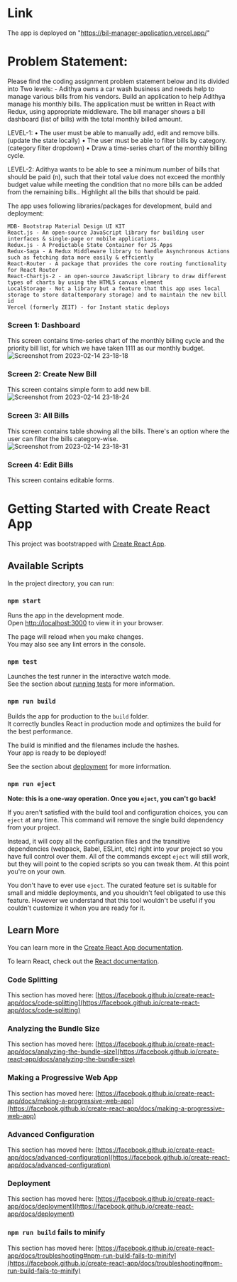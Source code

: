 


# Link

The app is deployed on "https://bil-manager-application.vercel.app/"

# Problem Statement:

Please find the coding assignment problem statement below and its divided into Two levels: -
Adithya owns a car wash business and needs help to manage various bills from his vendors.
Build an application to help Adithya manage his monthly bills.
The application must be written in React with Redux, using appropriate middleware.
The bill manager shows a bill dashboard (list of bills) with the total monthly billed amount.

LEVEL-1:
• The user must be able to manually add, edit and remove bills. (update the state locally)
• The user must be able to filter bills by category. (category filter dropdown)
• Draw a time-series chart of the monthly billing cycle.

LEVEL-2:
Adithya wants to be able to see a minimum number of bills that should be paid (n), such that their
total value does not exceed the monthly budget value while meeting the condition that no more bills
can be added from the remaining bills.. Highlight all the bills that should be paid.

The app uses following libraries/packages for development, build and deployment:

    MDB- Bootstrap Material Design UI KIT
    React.js - An open-source JavaScript library for building user interfaces & single-page or mobile applications.
    Redux.js - A Predictable State Container for JS Apps
    Redux-Saga - A Redux Middleware library to handle Asynchronous Actions such as fetching data more easily & effciently
    React-Router - A package that provides the core routing functionality for React Router
    React-Chartjs-2 - an open-source JavaScript library to draw different types of charts by using the HTML5 canvas element
    LocalStorage - Not a library but a feature that this app uses local storage to store data(temporary storage) and to maintain the new bill id
    Vercel (formerly ZEIT) - for Instant static deploys

### Screen 1: Dashboard

This screen contains time-series chart of the monthly billing cycle and the priority bill list, for which we have taken 1111 as our monthly budget.
![Screenshot from 2023-02-14 23-18-18](https://user-images.githubusercontent.com/56087514/218817315-fdc15c6d-f3e6-4081-995b-4887e2551257.png)

### Screen 2: Create New Bill

This screen contains simple form to add new bill.
![Screenshot from 2023-02-14 23-18-24](https://user-images.githubusercontent.com/56087514/218817332-00284135-7ce9-4ece-b100-3a1622539d2b.png)

### Screen 3: All Bills

This screen contains table showing all the bills. There's an option where the user can filter the bills category-wise.
![Screenshot from 2023-02-14 23-18-31](https://user-images.githubusercontent.com/56087514/218817337-573b10ef-eed2-4bf6-b10a-0b488f54050b.png)

### Screen 4: Edit Bills

This screen contains editable forms.

# Getting Started with Create React App

This project was bootstrapped with [Create React App](https://github.com/facebook/create-react-app).

## Available Scripts

In the project directory, you can run:

### `npm start`

Runs the app in the development mode.\
Open [http://localhost:3000](http://localhost:3000) to view it in your browser.

The page will reload when you make changes.\
You may also see any lint errors in the console.

### `npm test`

Launches the test runner in the interactive watch mode.\
See the section about [running tests](https://facebook.github.io/create-react-app/docs/running-tests) for more information.

### `npm run build`

Builds the app for production to the `build` folder.\
It correctly bundles React in production mode and optimizes the build for the best performance.

The build is minified and the filenames include the hashes.\
Your app is ready to be deployed!

See the section about [deployment](https://facebook.github.io/create-react-app/docs/deployment) for more information.

### `npm run eject`

**Note: this is a one-way operation. Once you `eject`, you can't go back!**

If you aren't satisfied with the build tool and configuration choices, you can `eject` at any time. This command will remove the single build dependency from your project.

Instead, it will copy all the configuration files and the transitive dependencies (webpack, Babel, ESLint, etc) right into your project so you have full control over them. All of the commands except `eject` will still work, but they will point to the copied scripts so you can tweak them. At this point you're on your own.

You don't have to ever use `eject`. The curated feature set is suitable for small and middle deployments, and you shouldn't feel obligated to use this feature. However we understand that this tool wouldn't be useful if you couldn't customize it when you are ready for it.

## Learn More

You can learn more in the [Create React App documentation](https://facebook.github.io/create-react-app/docs/getting-started).

To learn React, check out the [React documentation](https://reactjs.org/).

### Code Splitting

This section has moved here: [https://facebook.github.io/create-react-app/docs/code-splitting](https://facebook.github.io/create-react-app/docs/code-splitting)

### Analyzing the Bundle Size

This section has moved here: [https://facebook.github.io/create-react-app/docs/analyzing-the-bundle-size](https://facebook.github.io/create-react-app/docs/analyzing-the-bundle-size)

### Making a Progressive Web App

This section has moved here: [https://facebook.github.io/create-react-app/docs/making-a-progressive-web-app](https://facebook.github.io/create-react-app/docs/making-a-progressive-web-app)

### Advanced Configuration

This section has moved here: [https://facebook.github.io/create-react-app/docs/advanced-configuration](https://facebook.github.io/create-react-app/docs/advanced-configuration)

### Deployment

This section has moved here: [https://facebook.github.io/create-react-app/docs/deployment](https://facebook.github.io/create-react-app/docs/deployment)

### `npm run build` fails to minify

This section has moved here: [https://facebook.github.io/create-react-app/docs/troubleshooting#npm-run-build-fails-to-minify](https://facebook.github.io/create-react-app/docs/troubleshooting#npm-run-build-fails-to-minify)
